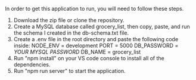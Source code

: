 In order to get this application to run, you will need to follow these steps.

1. Download the zip file or clone the repository.
2. Create a MySQL database called grocery_list, then copy, paste, and run the schema I created in the db-schema.txt file.
3. Create a .env file in the root directory and paste the following code inside:
NODE_ENV = development
PORT = 5000
DB_PASSWORD = *YOUR MYSQL PASSWORD*
DB_NAME = grocery_list
4. Run "npm install" on your VS code console to install all of the dependencies.  
5. Run "npm run server" to start the application.
